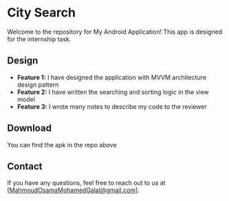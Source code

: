 # City Search

Welcome to the repository for My Android Application! This app is designed for the internship task.

## Design

- **Feature 1:** I have designed the application with MVVM architecture design pattern
- **Feature 2:** I have written the searching and sorting logic in the view model 
- **Feature 3:** I wrote many notes to describe my code to the reviewer


## Download

You can find the apk in the repo above


## Contact

If you have any questions, feel free to reach out to us at [MahmoudOsamaMohamedGalal@gmail.com].
